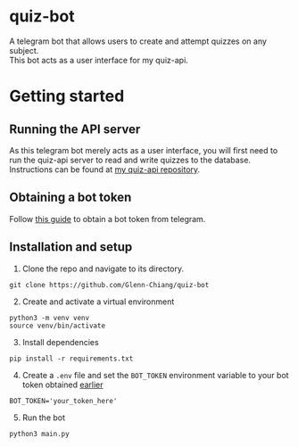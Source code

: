 # quiz-bot
A telegram bot that allows users to create and attempt quizzes on any subject.  
This bot acts as a user interface for my quiz-api.

# Getting started

## Running the API server
As this telegram bot merely acts as a user interface, you will first need to run the quiz-api server to read and write quizzes to the database.  
Instructions can be found at [my quiz-api repository](https://github.com/Glenn-Chiang/quiz-api).

## Obtaining a bot token
Follow [this guide](https://core.telegram.org/bots/features#creating-a-new-bot) to obtain a bot token from telegram.

## Installation and setup
1. Clone the repo and navigate to its directory.
```
git clone https://github.com/Glenn-Chiang/quiz-bot
```
2. Create and activate a virtual environment
```
python3 -m venv venv
source venv/bin/activate
```
3. Install dependencies
```
pip install -r requirements.txt
```
4. Create a `.env` file and set the `BOT_TOKEN` environment variable to your bot token obtained [earlier](#obtaining-a-bot-token)
```
BOT_TOKEN='your_token_here'
```
5. Run the bot
```
python3 main.py
```
